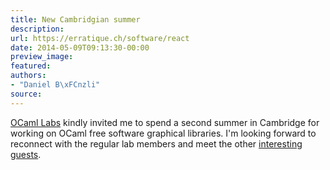 ```yaml
---
title: New Cambridgian summer
description:
url: https://erratique.ch/software/react
date: 2014-05-09T09:13:30-00:00
preview_image:
featured:
authors:
- "Daniel B\xFCnzli"
source:
---
```


<p><a href="http://ocamllabs.io">OCaml Labs</a> kindly invited me to spend a second summer in Cambridge for working on OCaml free software graphical libraries. I'm looking forward to reconnect with the regular lab members and meet the other <a href="http://openmirage.org/blog/welcome-to-our-summer-hackers">interesting guests</a>.</p>
